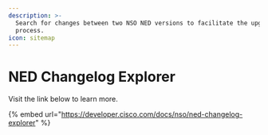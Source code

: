 ```yaml
---
description: >-
  Search for changes between two NSO NED versions to facilitate the upgrade
  process.
icon: sitemap
---
```


# NED Changelog Explorer

Visit the link below to learn more.

{% embed url="https://developer.cisco.com/docs/nso/ned-changelog-explorer" %}
